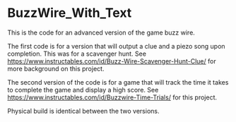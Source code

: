 # BuzzWire_With_Text
This is the code for an advanced version of the game buzz wire. 

The first code is for a version that will output a clue and a piezo song upon completion. This was for a scavenger hunt. See https://www.instructables.com/id/Buzz-Wire-Scavenger-Hunt-Clue/ for more background on this project.

The second version of the code is for a game that will track the time it takes to complete the game and display a high score. See https://www.instructables.com/id/Buzzwire-Time-Trials/ for this project. 

Physical build is identical between the two versions. 
